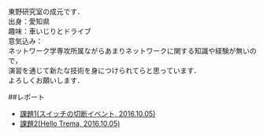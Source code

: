 東野研究室の成元です．  
出身：愛知県  
趣味：車いじりとドライブ  
意気込み：  
ネットワーク学専攻所属ながらあまりネットワークに関する知識や経験が無いので，  
演習を通じて新たな技術を身につけられてらと思っています．  
よろしくお願いします．  

##レポート  
* [課題1(スイッチの切断イベント, 2016.10.05)](https://github.com/handai-trema/hello-trema-r-narimoto/blob/master/report1.md)
* [課題2(Hello Trema, 2016.10.05)](https://github.com/handai-trema/hello-trema-r-narimoto/blob/master/report2.md)
